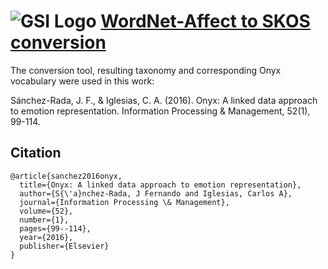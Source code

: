 ![GSI Logo](http://gsi.dit.upm.es/templates/jgsi/images/logo.png)
[WordNet-Affect to SKOS conversion](http://www.gsi.dit.upm.es/ontologies/wnaffect/) 
==================================

The conversion tool, resulting taxonomy and corresponding Onyx vocabulary were used in this work:

Sánchez-Rada, J. F., & Iglesias, C. A. (2016). Onyx: A linked data approach to emotion representation. Information Processing & Management, 52(1), 99-114.


Citation
--------

    @article{sanchez2016onyx,
      title={Onyx: A linked data approach to emotion representation},
      author={S{\'a}nchez-Rada, J Fernando and Iglesias, Carlos A},
      journal={Information Processing \& Management},
      volume={52},
      number={1},
      pages={99--114},
      year={2016},
      publisher={Elsevier}
    }
